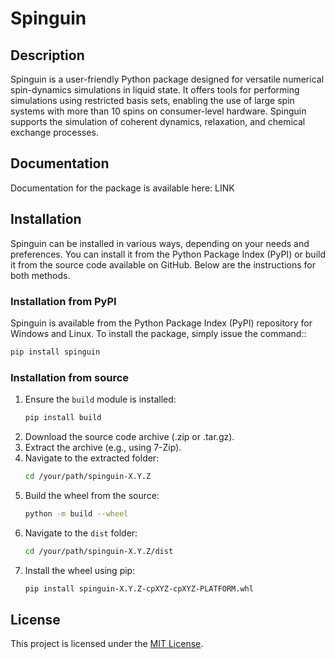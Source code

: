 # Spinguin

## Description
Spinguin is a user-friendly Python package designed for versatile numerical
spin-dynamics simulations in liquid state. It offers tools for performing
simulations using restricted basis sets, enabling the use of large spin systems
with more than 10 spins on consumer-level hardware. Spinguin supports the
simulation of coherent dynamics, relaxation, and chemical exchange processes.

## Documentation
Documentation for the package is available here:
LINK

## Installation
Spinguin can be installed in various ways, depending on your needs and
preferences. You can install it from the Python Package Index (PyPI) or build it
from the source code available on GitHub. Below are the instructions for both
methods.

### Installation from PyPI
Spinguin is available from the Python Package Index (PyPI) repository for
Windows and Linux. To install the package, simply issue the command::

```bash
pip install spinguin
```

### Installation from source
1. Ensure the `build` module is installed:
    ```bash
    pip install build
    ```
2. Download the source code archive (.zip or .tar.gz).
3. Extract the archive (e.g., using 7-Zip).
4. Navigate to the extracted folder:
    ```bash
    cd /your/path/spinguin-X.Y.Z
    ```
5. Build the wheel from the source:
    ```bash
    python -m build --wheel
    ```
6. Navigate to the `dist` folder:
    ```bash
    cd /your/path/spinguin-X.Y.Z/dist
    ```
7. Install the wheel using pip:
    ```bash
    pip install spinguin-X.Y.Z-cpXYZ-cpXYZ-PLATFORM.whl
    ```

## License
This project is licensed under the [MIT License](LICENSE).